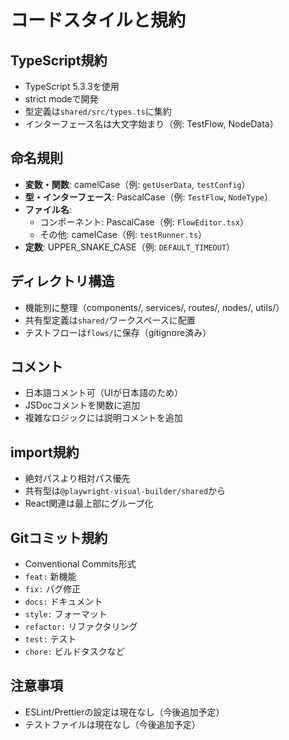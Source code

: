 # コードスタイルと規約

## TypeScript規約
- TypeScript 5.3.3を使用
- strict modeで開発
- 型定義は`shared/src/types.ts`に集約
- インターフェース名は大文字始まり（例: TestFlow, NodeData）

## 命名規則
- **変数・関数**: camelCase（例: `getUserData`, `testConfig`）
- **型・インターフェース**: PascalCase（例: `TestFlow`, `NodeType`）
- **ファイル名**: 
  - コンポーネント: PascalCase（例: `FlowEditor.tsx`）
  - その他: camelCase（例: `testRunner.ts`）
- **定数**: UPPER_SNAKE_CASE（例: `DEFAULT_TIMEOUT`）

## ディレクトリ構造
- 機能別に整理（components/, services/, routes/, nodes/, utils/）
- 共有型定義は`shared/`ワークスペースに配置
- テストフローは`flows/`に保存（gitignore済み）

## コメント
- 日本語コメント可（UIが日本語のため）
- JSDocコメントを関数に追加
- 複雑なロジックには説明コメントを追加

## import規約
- 絶対パスより相対パス優先
- 共有型は`@playwright-visual-builder/shared`から
- React関連は最上部にグループ化

## Gitコミット規約
- Conventional Commits形式
- `feat:` 新機能
- `fix:` バグ修正
- `docs:` ドキュメント
- `style:` フォーマット
- `refactor:` リファクタリング
- `test:` テスト
- `chore:` ビルドタスクなど

## 注意事項
- ESLint/Prettierの設定は現在なし（今後追加予定）
- テストファイルは現在なし（今後追加予定）